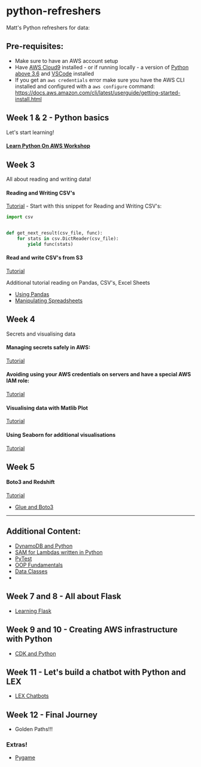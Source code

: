 # python-refreshers
Matt's Python refreshers for data:

## Pre-requisites:
* Make sure to have an AWS account setup
* Have [AWS Cloud9](https://catalog.us-east-1.prod.workshops.aws/workshops/3d705026-9edc-40e8-b353-bdabb116c89c/en-US/get-started/console) installed - or if running locally - a version of [Python above 3.6](https://www.python.org/downloads/) and [VSCode](https://code.visualstudio.com/download) installed
* If you get an `aws credentials` error make sure you have the AWS CLI installed and configured with a `aws configure` command: https://docs.aws.amazon.com/cli/latest/userguide/getting-started-install.html

## Week 1 & 2 - Python basics
Let's start learning!

#### [Learn Python On AWS Workshop](https://catalog.us-east-1.prod.workshops.aws/workshops/3d705026-9edc-40e8-b353-bdabb116c89c/en-US)

## Week 3
All about reading and writing data!

#### Reading and Writing CSV's
[Tutorial](https://realpython.com/python-interview-problem-parsing-csv-files/) - Start with this snippet for Reading and Writing CSV's:
``` python
import csv


def get_next_result(csv_file, func):
    for stats in csv.DictReader(csv_file):
        yield func(stats)
```
#### Read and write CSV's from S3
[Tutorial](https://www.stackvidhya.com/write-pandas-dataframe-as-csv-to-s3-using-boto3/)

Additional tutorial reading on Pandas, CSV's, Excel Sheets
* [Using Pandas](https://pandas.pydata.org/docs/user_guide/10min.html)
* [Manipulating Spreadsheets](https://realpython.com/openpyxl-excel-spreadsheets-python/)

## Week 4
Secrets and visualising data

#### Managing secrets safely in AWS:
[Tutorial](https://hands-on.cloud/working-with-secrets-manager-in-python-using-boto3/)

#### Avoiding using your AWS credentials on servers and have a special AWS IAM role:
[Tutorial](https://docs.aws.amazon.com/AWSEC2/latest/UserGuide/iam-roles-for-amazon-ec2.html)

#### Visualising data with Matlib Plot
[Tutorial](https://matplotlib.org/stable/tutorials/introductory/index.html)

#### Using Seaborn for additional visualisations
[Tutorial](https://www.geeksforgeeks.org/python-seaborn-tutorial/)

## Week 5
#### Boto3 and Redshift
[Tutorial](https://hevodata.com/learn/boto3-redshift/)
* [Glue and Boto3](https://www.1week4.com/it/aws/aws-glue-tutorial-boto3/)

---

## Additional Content:

* [DynamoDB and Python](https://catalog.us-east-1.prod.workshops.aws/workshops/3d705026-9edc-40e8-b353-bdabb116c89c/en-US/persisting-data/dynamodb)
* [SAM for Lambdas written in Python](https://docs.aws.amazon.com/serverless-application-model/latest/developerguide/serverless-getting-started-hello-world.html)
* [PyTest](https://realpython.com/pytest-python-testing/)
* [OOP Fundamentals](https://realpython.com/python3-object-oriented-programming/#parent-classes-vs-child-classes)
* [Data Classes](https://realpython.com/python-data-classes/)
* 


## Week 7 and 8 - All about Flask
* [Learning Flask](https://blog.miguelgrinberg.com/post/the-flask-mega-tutorial-part-i-hello-world)

## Week 9 and 10 - Creating AWS infrastructure with Python
* [CDK and Python](https://cdkworkshop.com/30-python.html)

## Week 11 - Let's build a chatbot with Python and LEX
* [LEX Chatbots](https://github.com/MattJColes/amazon-lex-amplify-workshop/tree/master/lab1-Building_Chat_Bots_With_Lex)

## Week 12 - Final Journey
* Golden Paths!!!

### Extras!
* [Pygame](https://www.techwithtim.net/tutorials/game-development-with-python/pygame-tutorial/)
